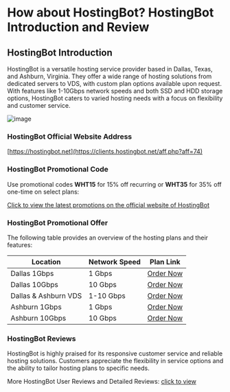 # How about HostingBot? HostingBot Introduction and Review

## HostingBot Introduction

HostingBot is a versatile hosting service provider based in Dallas, Texas, and Ashburn, Virginia. They offer a wide range of hosting solutions from dedicated servers to VDS, with custom plan options available upon request. With features like 1-10Gbps network speeds and both SSD and HDD storage options, HostingBot caters to varied hosting needs with a focus on flexibility and customer service.

![image](https://github.com/npjalaja54/HostingBot/assets/169461183/ff1ee877-bc9f-4eb9-bd12-19571587b1f7)

### HostingBot Official Website Address

[https://hostingbot.net](https://clients.hostingbot.net/aff.php?aff=74)

### HostingBot Promotional Code

Use promotional codes **WHT15** for 15% off recurring or **WHT35** for 35% off one-time on select plans:

[Click to view the latest promotions on the official website of HostingBot](https://clients.hostingbot.net/aff.php?aff=74)

### HostingBot Promotional Offer

The following table provides an overview of the hosting plans and their features:

| Location   | Network Speed | Plan Link                                                  |
|------------|---------------|------------------------------------------------------------|
| Dallas 1Gbps    | 1 Gbps        | [Order Now](https://clients.hostingbot.net/aff.php?aff=74&gid=10) |
| Dallas 10Gbps   | 10 Gbps       | [Order Now](https://clients.hostingbot.net/aff.php?aff=74&gid=1)  |
| Dallas & Ashburn VDS | 1-10 Gbps   | [Order Now](https://clients.hostingbot.net/aff.php?aff=74&gid=11) |
| Ashburn 1Gbps   | 1 Gbps        | [Order Now](https://clients.hostingbot.net/aff.php?aff=74&gid=13) |
| Ashburn 10Gbps  | 10 Gbps       | [Order Now](https://clients.hostingbot.net/aff.php?aff=74&gid=23) |

### HostingBot Reviews

HostingBot is highly praised for its responsive customer service and reliable hosting solutions. Customers appreciate the flexibility in service options and the ability to tailor hosting plans to specific needs.

More HostingBot User Reviews and Detailed Reviews: [click to view](https://clients.hostingbot.net/aff.php?aff=74)
